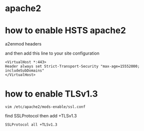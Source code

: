 # apache2

# how to enable HSTS apache2

a2enmod headers

and then add this line to your site configuration

    <VirtualHost *:443>
    Header always set Strict-Transport-Security "max-age=15552000; includeSubDomains"
    </VirtualHost>


# how to enable TLSv1.3

    vim /etc/apache2/mods-enable/ssl.conf

find SSLProtocol then add +TLSv1.3

    SSLProtocol all +TLSv1.3
